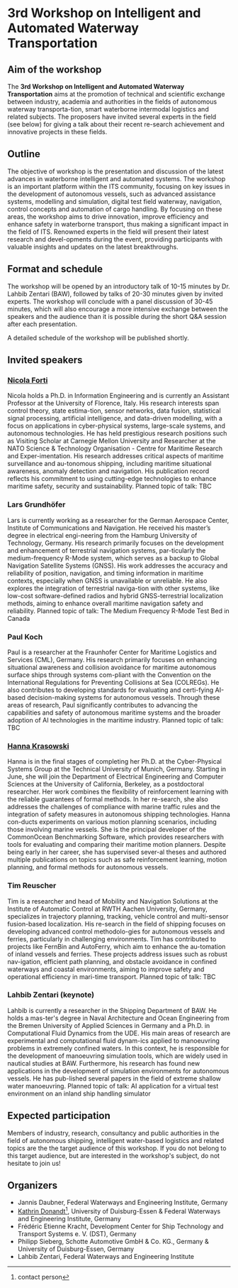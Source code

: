 # 3rd Workshop on Intelligent and Automated Waterway Transportation 

## Aim of the workshop

The **3rd Workshop on Intelligent and Automated Waterway Transportation** aims at the promotion of technical and scientific exchange between industry, academia and authorities in the fields of autonomous waterway transporta-tion, smart waterborne intermodal logistics and related subjects. The proposers have invited several experts in the field (see below) for giving a talk about their recent re-search achievement and innovative projects in these fields. 	

## Outline

The objective of workshop is the presentation and discussion of the latest advances in waterborne intelligent and automated systems. The workshop is an important platform within the ITS community, focusing on key issues in the development of autonomous vessels, such as advanced assistance systems, modelling and simulation, digital test field waterway, navigation, control concepts and automation of cargo handling. By focusing on these areas, the workshop aims to drive innovation, improve efficiency and enhance safety in waterborne transport, thus making a significant impact in the field of ITS. Renowned experts in the field will present their latest research and devel-opments during the event, providing participants with valuable insights and updates on the latest breakthroughs.

## Format and schedule

The workshop will be opened by an introductory talk of 10-15 minutes by Dr. Lahbib Zentari (BAW), followed by talks of 20-30 minutes given by invited experts. The workshop will conclude with a panel discussion of 30-45 minutes, which will also encourage a more intensive exchange between the speakers and the audience than it is possible during the short Q&A session after each presentation. 

A detailed schedule of the workshop will be published shortly. 

## Invited speakers

### [Nicola Forti](https://nicolaforti.com/)
Nicola holds a Ph.D. in Information Engineering and is currently an Assistant Professor at the University of Florence, Italy. His research interests span control theory, state estima-tion, sensor networks, data fusion, statistical signal processing, artificial intelligence, and data-driven modelling, with a focus on applications in cyber-physical systems, large-scale systems, and autonomous technologies. He has held prestigious research positions such as Visiting Scholar at Carnegie Mellon University and Researcher at the NATO Science & Technology Organisation - Centre for Maritime Research and Exper-imentation. His research addresses critical aspects of maritime surveillance and au-tonomous shipping, including maritime situational awareness, anomaly detection and navigation. His publication record reflects his commitment to using cutting-edge technologies to enhance maritime safety, security and sustainability. 
Planned topic of talk: TBC

### Lars Grundhöfer
Lars is currently working as a researcher for the German Aerospace Center, Institute of Communications and Navigation. He received his master’s degree in electrical engi-neering from the Hamburg University of Technology, Germany. His research primarily focuses on the development and enhancement of terrestrial navigation systems, par-ticularly the medium-frequency R-Mode system, which serves as a backup to Global Navigation Satellite Systems (GNSS). His work addresses the accuracy and reliability of position, navigation, and timing information in maritime contexts, especially when GNSS is unavailable or unreliable. He also explores the integration of terrestrial naviga-tion with other systems, like low-cost software-defined radios and hybrid GNSS-terrestrial localization methods, aiming to enhance overall maritime navigation safety and reliability.
Planned topic of talk: The Medium Frequency R-Mode Test Bed in Canada

### Paul Koch
Paul is a researcher at the Fraunhofer Center for Maritime Logistics and Services (CML), Germany.  His research primarily focuses on enhancing situational awareness and collision avoidance for maritime autonomous surface ships through systems com-pliant with the Convention on the International Regulations for Preventing Collisions at Sea (COLREGs). He also contributes to developing standards for evaluating and certi-fying AI-based decision-making systems for autonomous vessels. Through these areas of research, Paul significantly contributes to advancing the capabilities and safety of autonomous maritime systems and the broader adoption of AI technologies in the maritime industry.
Planned topic of talk: TBC

### [Hanna Krasowski](https://hanna.krasowski.io/)
Hanna is in the final stages of completing her Ph.D. at the Cyber-Physical Systems Group at the Technical University of Munich, Germany. Starting in June, she will join the Department of Electrical Engineering and Computer Sciences at the University of California, Berkeley, as a postdoctoral researcher. Her work combines the flexibility of reinforcement learning with the reliable guarantees of formal methods. In her re-search, she also addresses the challenges of compliance with marine traffic rules and the integration of safety measures in autonomous shipping technologies. Hanna con-ducts experiments on various motion planning scenarios, including those involving marine vessels. She is the principal developer of the CommonOcean Benchmarking Software, which provides researchers with tools for evaluating and comparing their maritime motion planners. Despite being early in her career, she has supervised sever-al theses and authored multiple publications on topics such as safe reinforcement learning, motion planning, and formal methods for autonomous vessels. 

### Tim Reuscher
Tim is a researcher and head of Mobility and Navigation Solutions at the Institute of Automatic Control at RWTH Aachen University, Germany, specializes in trajectory planning, tracking, vehicle control and multi-sensor fusion-based localization. His re-search in the field of shipping focuses on developing advanced control methodolo-gies for autonomous vessels and ferries, particularly in challenging environments. Tim has contributed to projects like FernBin and AutoFerry, which aim to enhance the au-tomation of inland vessels and ferries. These projects address issues such as robust nav-igation, efficient path planning, and obstacle avoidance in confined waterways and coastal environments, aiming to improve safety and operational efficiency in mari-time transport. 
Planned topic of talk: TBC

### Lahbib Zentari (keynote)
Lahbib is currently a researcher in the Shipping Department of BAW. He holds a mas-ter's degree in Naval Architecture and Ocean Engineering from the Bremen University of Applied Sciences in Germany and a Ph.D. in Computational Fluid Dynamics from the UDE. His main areas of research are experimental and computational fluid dynam-ics applied to manoeuvring problems in extremely confined waters. In this context, he is responsible for the development of manoeuvring simulation tools, which are widely used in nautical studies at BAW. Furthermore, his research has found new applications in the development of simulation environments for autonomous vessels. He has pub-lished several papers in the field of extreme shallow water manoeuvring.
Planned topic of talk: AI application for a virtual test environment on an inland ship handling simulator


## Expected participation

Members of industry, research, consultancy and public authorities in the field of autonomous shipping, intelligent water-based logistics and related topics are the the target audience of this workshop. If you do not belong to this target audience, but are interested in the workshop's subject, do not hesitate to join us!

## Organizers

* Jannis Daubner, Federal Waterways and Engineering Institute, Germany
*	[Kathrin Donandt](mailto:kathrin.donandt@web.de?subject=IEEEITSCWorkshop)[^1], University of Duisburg-Essen & Federal Waterways and Engineering Institute, Germany
* Frédéric Etienne Kracht, Development Center for Ship Technology and Transport Systems e. V. (DST), Germany
* Philipp Sieberg, Schotte Automotive GmbH & Co. KG., Germany & University of Duisburg-Essen, Germany
* Lahbib Zentari, Federal Waterways and Engineering Institute 


[^1]: contact person

